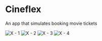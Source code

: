# Cineflex
An app that simulates booking movie tickets

![X - 1](https://user-images.githubusercontent.com/101513071/197881209-339c5c8d-447a-4bcf-9f00-5cc14a9f33a6.png)
![X - 2](https://user-images.githubusercontent.com/101513071/197881200-dea9fdb1-2978-4691-a798-1885e6de0cac.png)
![X - 3](https://user-images.githubusercontent.com/101513071/197881204-04c33098-0b61-44ef-8d5e-6ce108132cf2.png)
![X - 4](https://user-images.githubusercontent.com/101513071/197881207-c42b34fd-3ba9-4e32-b02a-485590e2d576.png)
